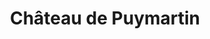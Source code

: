 ---
guid: "bc7794ef4910"
title: "Château de Puymartin"
latlng: "44.910542, 1.142370"
youtubeId: "st3ammtyHik" 
---